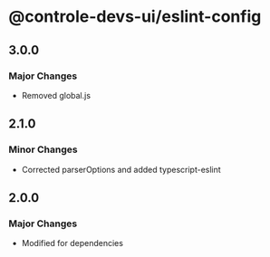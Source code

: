 # @controle-devs-ui/eslint-config

## 3.0.0

### Major Changes

- Removed global.js

## 2.1.0

### Minor Changes

- Corrected parserOptions and added typescript-eslint

## 2.0.0

### Major Changes

- Modified for dependencies

